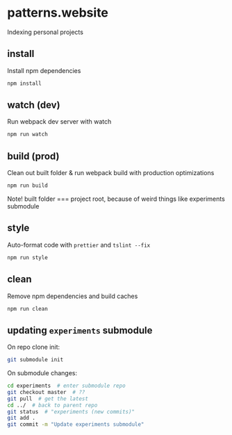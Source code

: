 # patterns.website
Indexing personal projects

## install
Install npm dependencies
```cmd
npm install
```

## watch (dev)
Run webpack dev server with watch
```cmd
npm run watch
```

## build (prod)
Clean out built folder & run webpack build with production optimizations
```cmd
npm run build
```
Note! built folder === project root, because of weird things like experiments submodule

## style
Auto-format code with `prettier` and `tslint --fix`
```cmd
npm run style
```

## clean
Remove npm dependencies and build caches
```cmd
npm run clean
```

## updating `experiments` submodule

On repo clone init:

```sh
git submodule init
```

On submodule changes:

```sh
cd experiments  # enter submodule repo
git checkout master  # ??
git pull  # get the latest
cd ../  # back to parent repo
git status  # "experiments (new commits)"
git add .
git commit -m "Update experiments submodule"
```


